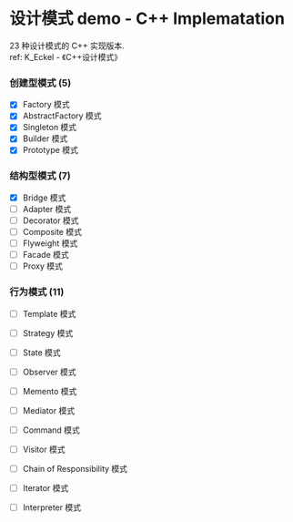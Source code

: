# 设计模式 demo - C++ Implematation

23 种设计模式的 C++ 实现版本.   
ref: K_Eckel - 《C++设计模式》  

### 创建型模式 (5)
- [x] Factory 模式
- [x] AbstractFactory 模式
- [x] Singleton 模式
- [x] Builder 模式
- [x] Prototype 模式

### 结构型模式 (7)
- [x] Bridge 模式
- [ ] Adapter 模式
- [ ] Decorator 模式
- [ ] Composite 模式
- [ ] Flyweight 模式
- [ ] Facade 模式
- [ ] Proxy 模式

### 行为模式 (11)
- [ ] Template 模式
- [ ] Strategy 模式
- [ ] State 模式
- [ ] Observer 模式
- [ ] Memento 模式
- [ ] Mediator 模式
- [ ] Command 模式
- [ ] Visitor 模式
- [ ] Chain of Responsibility 模式
- [ ] Iterator 模式
- [ ] Interpreter 模式


